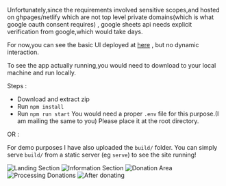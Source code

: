 Unfortunately,since the requirements involved sensitive scopes,and hosted on ghpages/netlify which are not top level private domains(which is what google oauth consent requires) , google sheets api needs explicit verification from google,which would take days.

For now,you can see the basic UI deployed at [here](https://satyr09.github.io/playment_frontend_test) , but no dynamic interaction.

To see the app actually running,you would need to download to your local machine and run locally.

Steps :
- Download and extract zip
- Run `npm install`
- Run `npm run start`
You would need a proper `.env` file for this purpose.(I am mailing the same to you)
Please place it at the root directory.


OR :

For demo purposes I have also uploaded the `build/` folder.
You can simply serve `build/` from a static server (eg `serve`) to see the site running!




![Landing Section](https://i.postimg.cc/BZHGfFRm/landing.png)
![Information Section](https://i.postimg.cc/RVT5NBSf/mid-Section.png)
![Donation Area](https://i.postimg.cc/HLVfZ8Q4/donate-Area.png)
![Processing Donations](https://i.postimg.cc/9Qx6YYqQ/donation-Processing.png)
![After donating](https://i.postimg.cc/28YNk6Dr/post-Donation.png)



